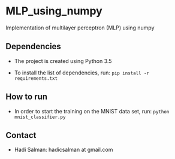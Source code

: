 # MLP_using_numpy
Implementation of multilayer perceptron (MLP) using numpy

## Dependencies
* The project is created using Python 3.5

* To install the list of dependencies, run:
`pip install -r requirements.txt`

## How to run
* In order to start the training on the MNIST data set, run: `python mnist_classifier.py`

## Contact
* Hadi Salman: hadicsalman at gmail.com
